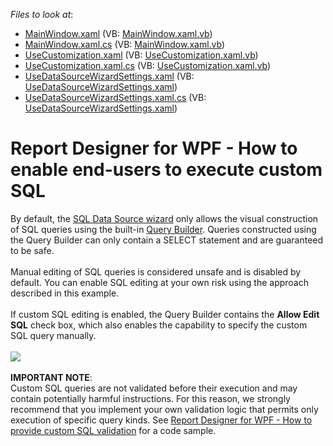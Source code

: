 <!-- default file list -->
*Files to look at*:

* [MainWindow.xaml](./CS/EnableCustomSql/MainWindow.xaml) (VB: [MainWindow.xaml.vb](./VB/EnableCustomSql/MainWindow.xaml.vb))
* [MainWindow.xaml.cs](./CS/EnableCustomSql/MainWindow.xaml.cs) (VB: [MainWindow.xaml.vb](./VB/EnableCustomSql/MainWindow.xaml.vb))
* [UseCustomization.xaml](./CS/EnableCustomSql/UseCustomization.xaml) (VB: [UseCustomization.xaml.vb](./VB/EnableCustomSql/UseCustomization.xaml.vb))
* [UseCustomization.xaml.cs](./CS/EnableCustomSql/UseCustomization.xaml.cs) (VB: [UseCustomization.xaml.vb](./VB/EnableCustomSql/UseCustomization.xaml.vb))
* [UseDataSourceWizardSettings.xaml](./CS/EnableCustomSql/UseDataSourceWizardSettings.xaml) (VB: [UseDataSourceWizardSettings.xaml](./VB/EnableCustomSql/UseDataSourceWizardSettings.xaml))
* [UseDataSourceWizardSettings.xaml.cs](./CS/EnableCustomSql/UseDataSourceWizardSettings.xaml.cs) (VB: [UseDataSourceWizardSettings.xaml](./VB/EnableCustomSql/UseDataSourceWizardSettings.xaml))
<!-- default file list end -->
# Report Designer for WPF - How to enable end-users to execute custom SQL


By default, the <a href="https://documentation.devexpress.com/#XtraReports/CustomDocument114850">SQL Data Source wizard</a> only allows the visual construction of SQL queries using the built-in <a href="https://documentation.devexpress.com/#XtraReports/CustomDocument117846">Query Builder</a>. Queries constructed using the Query Builder can only contain a SELECT statement and are guaranteed to be safe.<br><br>Manual editing of SQL queries is considered unsafe and is disabled by default. You can enable SQL editing at your own risk using the approach described in this example.<br><br>If custom SQL editing is enabled, the Query Builder contains the <strong>Allow Edit SQL</strong> check box, which also enables the capability to specify the custom SQL query manually.<br><br><img src="https://raw.githubusercontent.com/DevExpress-Examples/report-designer-for-wpf-how-to-enable-end-users-to-execute-custom-sql-t504221/17.1.3+/media/d6b6a99f-2108-11e7-80bf-00155d62480c.png"><br><br><strong>IMPORTANT NOTE</strong>:<br>Custom SQL queries are not validated before their execution and may contain potentially harmful instructions. For this reason, we strongly recommend that you implement your own validation logic that permits only execution of specific query kinds. See <a href="https://www.devexpress.com/example=T564363">Report Designer for WPF - How to provide custom SQL validation</a> for a code sample.

<br/>


